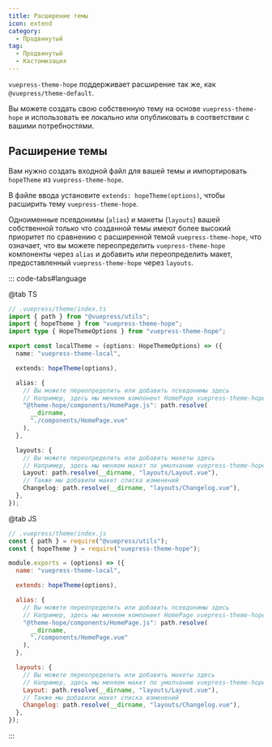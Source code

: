 ```yaml
---
title: Расширение темы
icon: extend
category:
  - Продвинутый
tag:
  - Продвинутый
  - Кастомизация
---
```


`vuepress-theme-hope` поддерживает расширение так же, как `@vuepress/theme-default`.

Вы можете создать свою собственную тему на основе `vuepress-theme-hope` и использовать ее локально или опубликовать в соответствии с вашими потребностями.

## Расширение темы

Вам нужно создать входной файл для вашей темы и импортировать `hopeTheme` из `vuepress-theme-hope`.

В файле ввода установите `extends: hopeTheme(options)`, чтобы расширить тему `vuepress-theme-hope`.

Одноименные псевдонимы (`alias`) и макеты (`layouts`) вашей собственной только что созданной темы имеют более высокий приоритет по сравнению с расширенной темой `vuepress-theme-hope`, что означает, что вы можете переопределить `vuepress-theme-hope` компоненты через `alias` и добавить или переопределить макет, предоставленный `vuepress-theme-hope` через `layouts`.

::: code-tabs#language

@tab TS

```ts
// .vuepress/theme/index.ts
import { path } from "@vuepress/utils";
import { hopeTheme } from "vuepress-theme-hope";
import type { HopeThemeOptions } from "vuepress-theme-hope";

export const localTheme = (options: HopeThemeOptions) => ({
  name: "vuepress-theme-local",

  extends: hopeTheme(options),

  alias: {
    // Вы можете переопределить или добавить псевдонимы здесь
    // Например, здесь мы меняем компонент HomePage vuepress-theme-hope на component/HomePage.vue под нашей собственной темой
    "@theme-hope/components/HomePage.js": path.resolve(
      __dirname,
      "./components/HomePage.vue"
    ),
  },

  layouts: {
    // Вы можете переопределить или добавить макеты здесь
    // Например, здесь мы меняем макет по умолчанию vuepress-theme-hope на layouts/Layout.vue под нашу собственную тему
    Layout: path.resolve(__dirname, "layouts/Layout.vue"),
    // Также мы добавили макет списка изменений
    Changelog: path.resolve(__dirname, "layouts/Changelog.vue"),
  },
});
```

@tab JS

```js
// .vuepress/theme/index.js
const { path } = require("@vuepress/utils");
const { hopeTheme } = require("vuepress-theme-hope");

module.exports = (options) => ({
  name: "vuepress-theme-local",

  extends: hopeTheme(options),

  alias: {
    // Вы можете переопределить или добавить псевдонимы здесь
    // Например, здесь мы меняем компонент HomePage vuepress-theme-hope на component/HomePage.vue под нашей собственной темой
    "@theme-hope/components/HomePage.js": path.resolve(
      __dirname,
      "./components/HomePage.vue"
    ),
  },

  layouts: {
    // Вы можете переопределить или добавить макеты здесь
    // Например, здесь мы меняем макет по умолчанию vuepress-theme-hope на layouts/Layout.vue под нашу собственную тему
    Layout: path.resolve(__dirname, "layouts/Layout.vue"),
    // Также мы добавили макет списка изменений
    Changelog: path.resolve(__dirname, "layouts/Changelog.vue"),
  },
});
```

:::
